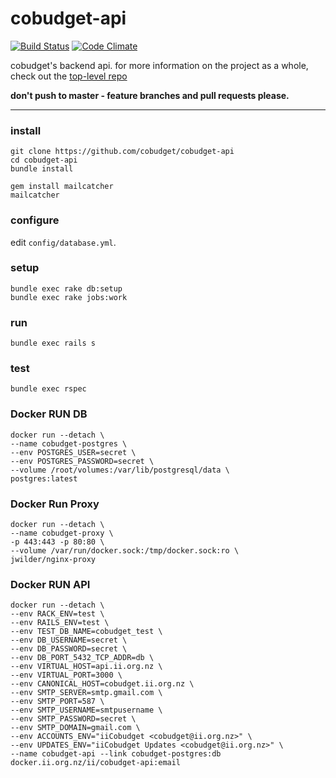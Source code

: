 # cobudget-api

[![Build Status](https://travis-ci.org/cobudget/cobudget-api.svg?branch=master)](https://travis-ci.org/cobudget/cobudget-api)
[![Code Climate](https://codeclimate.com/github/cobudget/cobudget-api/badges/gpa.svg)](https://codeclimate.com/github/cobudget/cobudget-api)

cobudget's backend api. for more information on the project as a whole, check out the [top-level repo](https://github.com/cobudget/cobudget)

**don't push to master - feature branches and pull requests please.**

---

### install

```
git clone https://github.com/cobudget/cobudget-api
cd cobudget-api
bundle install

gem install mailcatcher
mailcatcher
```

### configure

edit `config/database.yml`.

### setup

```
bundle exec rake db:setup
bundle exec rake jobs:work
```

### run

```
bundle exec rails s
```

### test

```
bundle exec rspec
```

### Docker RUN DB

```
docker run --detach \
--name cobudget-postgres \
--env POSTGRES_USER=secret \
--env POSTGRES_PASSWORD=secret \
--volume /root/volumes:/var/lib/postgresql/data \
postgres:latest
```

### Docker Run Proxy

```
docker run --detach \
--name cobudget-proxy \ 
-p 443:443 -p 80:80 \
--volume /var/run/docker.sock:/tmp/docker.sock:ro \
jwilder/nginx-proxy
```

### Docker RUN API
```
docker run --detach \
--env RACK_ENV=test \
--env RAILS_ENV=test \
--env TEST_DB_NAME=cobudget_test \
--env DB_USERNAME=secret \
--env DB_PASSWORD=secret \
--env DB_PORT_5432_TCP_ADDR=db \
--env VIRTUAL_HOST=api.ii.org.nz \
--env VIRTUAL_PORT=3000 \
--env CANONICAL_HOST=cobudget.ii.org.nz \
--env SMTP_SERVER=smtp.gmail.com \
--env SMTP_PORT=587 \
--env SMTP_USERNAME=smtpusername \
--env SMTP_PASSWORD=secret \
--env SMTP_DOMAIN=gmail.com \
--env ACCOUNTS_ENV="iiCobudget <cobudget@ii.org.nz>" \
--env UPDATES_ENV="iiCobudget Updates <cobudget@ii.org.nz>" \
--name cobudget-api --link cobudget-postgres:db docker.ii.org.nz/ii/cobudget-api:email 
